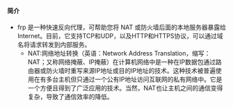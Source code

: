 #### 简介
+ frp 是一种快速反向代理，可帮助您将 NAT 或防火墙后面的本地服务器暴露给 Internet。目前，它支持TCP和UDP，以及HTTP和HTTPS协议，可以通过域名将请求转发到内部服务。
  + NAT:网络地址转换（英语：Network Address Translation，缩写：NAT；又称网络掩蔽、IP掩蔽）在计算机网络中是一种在IP数据包通过路由器或防火墙时重写来源IP地址或目的IP地址的技术。这种技术被普遍使用在有多台主机但只通过一个公有IP地址访问互联网的私有网络中。它是一个方便且得到了广泛应用的技术。当然，NAT也让主机之间的通信变得复杂，导致了通信效率的降低。   
